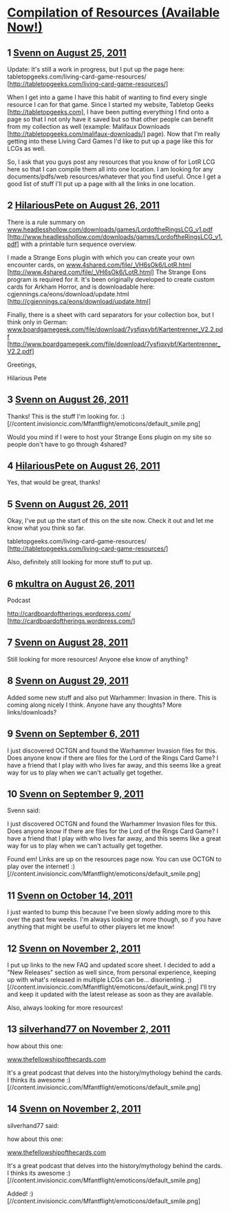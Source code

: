 # [Compilation of Resources (Available Now!)](https://community.fantasyflightgames.com/topic/52157-compilation-of-resources-available-now/)

## 1 [Svenn on August 25, 2011](https://community.fantasyflightgames.com/topic/52157-compilation-of-resources-available-now/?do=findComment&comment=520005)

Update: It's still a work in progress, but I put up the page here: tabletopgeeks.com/living-card-game-resources/ [http://tabletopgeeks.com/living-card-game-resources/]


When I get into a game I have this habit of wanting to find every single resource I can for that game. Since I started my website, Tabletop Geeks [http://tabletopgeeks.com], I have been putting everything I find onto a page so that I not only have it saved but so that other people can benefit from my collection as well (example: Malifaux Downloads [http://tabletopgeeks.com/malifaux-downloads/] page). Now that I'm really getting into these Living Card Games I'd like to put up a page like this for LCGs as well.


So, I ask that you guys post any resources that you know of for LotR LCG here so that I can compile them all into one location. I am looking for any documents/pdfs/web resources/whatever that you find useful. Once I get a good list of stuff I'll put up a page with all the links in one location.

## 2 [HilariousPete on August 26, 2011](https://community.fantasyflightgames.com/topic/52157-compilation-of-resources-available-now/?do=findComment&comment=520156)

There is a rule summary on www.headlesshollow.com/downloads/games/LordoftheRingsLCG_v1.pdf [http://www.headlesshollow.com/downloads/games/LordoftheRingsLCG_v1.pdf] with a printable turn sequence overview.

I made a Strange Eons plugin with which you can create your own encounter cards, on www.4shared.com/file/_VH6sOk6/LotR.html [http://www.4shared.com/file/_VH6sOk6/LotR.html] The Strange Eons program is required for it. It's been originally developed to create custom cards for Arkham Horror, and is downloadable here: cgjennings.ca/eons/download/update.html [http://cgjennings.ca/eons/download/update.html]

Finally, there is a sheet with card separators for your collection box, but I think only in German: www.boardgamegeek.com/file/download/7ysfiqxybf/Kartentrenner_V2.2.pdf [http://www.boardgamegeek.com/file/download/7ysfiqxybf/Kartentrenner_V2.2.pdf]

Greetings,

Hilarious Pete

## 3 [Svenn on August 26, 2011](https://community.fantasyflightgames.com/topic/52157-compilation-of-resources-available-now/?do=findComment&comment=520274)

Thanks! This is the stuff I'm looking for. :) [//content.invisioncic.com/Mfantflight/emoticons/default_smile.png]

Would you mind if I were to host your Strange Eons plugin on my site so people don't have to go through 4shared?

## 4 [HilariousPete on August 26, 2011](https://community.fantasyflightgames.com/topic/52157-compilation-of-resources-available-now/?do=findComment&comment=520279)

Yes, that would be great, thanks!

## 5 [Svenn on August 26, 2011](https://community.fantasyflightgames.com/topic/52157-compilation-of-resources-available-now/?do=findComment&comment=520412)

Okay, I've put up the start of this on the site now. Check it out and let me know what you think so far.

tabletopgeeks.com/living-card-game-resources/ [http://tabletopgeeks.com/living-card-game-resources/]

Also, definitely still looking for more stuff to put up.

## 6 [mkultra on August 26, 2011](https://community.fantasyflightgames.com/topic/52157-compilation-of-resources-available-now/?do=findComment&comment=520437)

Podcast

http://cardboardoftherings.wordpress.com/ [http://cardboardoftherings.wordpress.com/]

## 7 [Svenn on August 28, 2011](https://community.fantasyflightgames.com/topic/52157-compilation-of-resources-available-now/?do=findComment&comment=521004)

Still looking for more resources! Anyone else know of anything?

## 8 [Svenn on August 29, 2011](https://community.fantasyflightgames.com/topic/52157-compilation-of-resources-available-now/?do=findComment&comment=521572)

Added some new stuff and also put Warhammer: Invasion in there. This is coming along nicely I think. Anyone have any thoughts? More links/downloads?

## 9 [Svenn on September 6, 2011](https://community.fantasyflightgames.com/topic/52157-compilation-of-resources-available-now/?do=findComment&comment=524831)

I just discovered OCTGN and found the Warhammer Invasion files for this. Does anyone know if there are files for the Lord of the Rings Card Game? I have a friend that I play with who lives far away, and this seems like a great way for us to play when we can't actually get together.

## 10 [Svenn on September 9, 2011](https://community.fantasyflightgames.com/topic/52157-compilation-of-resources-available-now/?do=findComment&comment=526174)

Svenn said:

I just discovered OCTGN and found the Warhammer Invasion files for this. Does anyone know if there are files for the Lord of the Rings Card Game? I have a friend that I play with who lives far away, and this seems like a great way for us to play when we can't actually get together.



Found em! Links are up on the resources page now. You can use OCTGN to play over the internet! :) [//content.invisioncic.com/Mfantflight/emoticons/default_smile.png]

## 11 [Svenn on October 14, 2011](https://community.fantasyflightgames.com/topic/52157-compilation-of-resources-available-now/?do=findComment&comment=541855)

I just wanted to bump this because I've been slowly adding more to this over the past few weeks. I'm always looking or more though, so if you have anything that might be useful to other players let me know!

## 12 [Svenn on November 2, 2011](https://community.fantasyflightgames.com/topic/52157-compilation-of-resources-available-now/?do=findComment&comment=550819)

I put up links to the new FAQ and updated score sheet. I decided to add a "New Releases" section as well since, from personal experience, keeping up with what's released in multiple LCGs can be... disorienting. ;) [//content.invisioncic.com/Mfantflight/emoticons/default_wink.png] I'll try and keep it updated with the latest release as soon as they are available.

Also, always looking for more resources!

## 13 [silverhand77 on November 2, 2011](https://community.fantasyflightgames.com/topic/52157-compilation-of-resources-available-now/?do=findComment&comment=550863)

how about this one:

www.thefellowshipofthecards.com

It's a great podcast that delves into the history/mythology behind the cards. I thinks its awesome :) [//content.invisioncic.com/Mfantflight/emoticons/default_smile.png]

## 14 [Svenn on November 2, 2011](https://community.fantasyflightgames.com/topic/52157-compilation-of-resources-available-now/?do=findComment&comment=550868)

silverhand77 said:

how about this one:

www.thefellowshipofthecards.com

It's a great podcast that delves into the history/mythology behind the cards. I thinks its awesome :) [//content.invisioncic.com/Mfantflight/emoticons/default_smile.png]



Added! :) [//content.invisioncic.com/Mfantflight/emoticons/default_smile.png]

